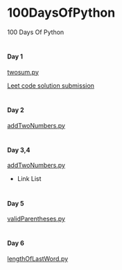 # 100DaysOfPython
100 Days Of Python
#
#### Day 1
[twosum.py](https://github.com/hectorsvill/100DaysOfPython/blob/main/twosum.py)

[Leet code solution submission](https://leetcode.com/problems/two-sum/solutions/6257930/breaking-down-the-two-sum-problem-by-hec-fhdy)
#
#### Day 2
[addTwoNumbers.py](https://github.com/hectorsvill/100DaysOfPython/blob/main/addTwoNumbers.py)
#
#### Day 3,4
[addTwoNumbers.py](https://github.com/hectorsvill/100DaysOfPython/blob/main/addTwoNumbers.py)
- Link List 
#
#### Day 5
[validParentheses.py](https://github.com/hectorsvill/100DaysOfPython/blob/main/validParentheses.py)

#
#### Day 6
[lengthOfLastWord.py](https://leetcode.com/problems/length-of-last-word/solutions/6286820/length-of-last-word-walkthrough-by-hecto-jxeg/)